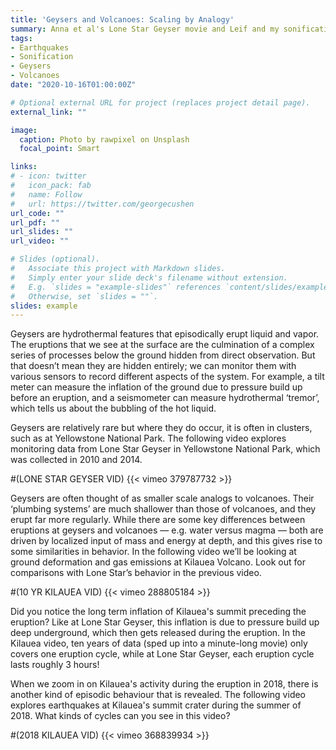 ```yaml
---
title: 'Geysers and Volcanoes: Scaling by Analogy'
summary: Anna et al's Lone Star Geyser movie and Leif and my sonification of 10 years of Kilauea inflating-- and a little drawing.
tags:
- Earthquakes
- Sonification
- Geysers
- Volcanoes
date: "2020-10-16T01:00:00Z"

# Optional external URL for project (replaces project detail page).
external_link: ""

image:
  caption: Photo by rawpixel on Unsplash
  focal_point: Smart

links:
# - icon: twitter
#   icon_pack: fab
#   name: Follow
#   url: https://twitter.com/georgecushen
url_code: ""
url_pdf: ""
url_slides: ""
url_video: ""

# Slides (optional).
#   Associate this project with Markdown slides.
#   Simply enter your slide deck's filename without extension.
#   E.g. `slides = "example-slides"` references `content/slides/example-slides.md`.
#   Otherwise, set `slides = ""`.
slides: example
---
```



Geysers are hydrothermal features that episodically erupt liquid and vapor. The eruptions that we see at the surface are the culmination of a complex series of processes below the ground hidden from direct observation. But that doesn’t mean they are hidden entirely; we can monitor them with various sensors to record different aspects of the system. For example, a tilt meter can measure the inflation of the ground due to pressure build up before an eruption, and a seismometer can measure hydrothermal ‘tremor’, which tells us about the bubbling of the hot liquid.

Geysers are relatively rare but where they do occur, it is often in clusters, such as at Yellowstone National Park. The following video explores monitoring data from Lone Star Geyser in Yellowstone National Park, which was collected in 2010 and 2014.

#(LONE STAR GEYSER VID)
{{< vimeo 379787732 >}}

Geysers are often thought of as smaller scale analogs to volcanoes. Their ‘plumbing systems’ are much shallower than those of volcanoes, and they erupt far more regularly. While there are some key differences between eruptions at geysers and volcanoes — e.g. water versus magma — both are driven by localized input of mass and energy at depth, and this gives rise to some similarities in behavior. In the following video we’ll be looking at ground deformation and gas emissions at Kilauea Volcano. Look out for comparisons with Lone Star’s behavior in the previous video.

#(10 YR KILAUEA VID)
{{< vimeo 288805184 >}}

Did you notice the long term inflation of Kilauea's summit preceding the eruption? Like at Lone Star Geyser, this inflation is due to pressure build up deep underground, which then gets released during the eruption. In the Kilauea video, ten years of data (sped up into a minute-long movie) only covers one eruption cycle, while at Lone Star Geyser, each eruption cycle lasts roughly 3 hours! 

When we zoom in on Kilauea's activity during the eruption in 2018, there is another kind of episodic behaviour that is revealed. The following video explores earthquakes at Kilauea's summit crater during the summer of 2018. What kinds of cycles can you see in this video? 

#(2018 KILAUEA VID)
{{< vimeo 368839934 >}}


